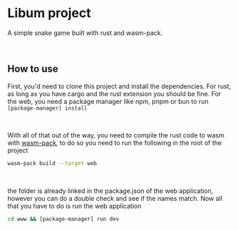 # Libum project

A simple snake game built with rust and wasm-pack.

<br />

## How to use

First, you'd need to clone this project and install the dependencies. For rust, as long as you have cargo and the rust extension you should be fine. For the web, you need a package manager like npm, pnpm or bun to run `[package-manager] install`

<br />

With all of that out of the way, you need to compile the rust code to wasm with [wasm-pack](https://rustwasm.github.io/wasm-pack/installer), to do so you need to run the following in the root of the project 

```bash
wasm-pack build --target web
```

<br />

the folder is already linked in the package.json of the web application, however you can do a double check and see if the names match. Now all that you have to do is run the web application

```bash
cd www && [package-manager] run dev
```
